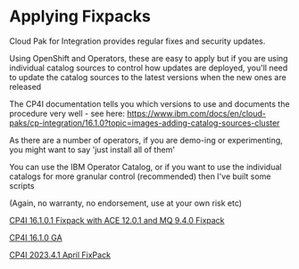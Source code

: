 # Applying Fixpacks

Cloud Pak for Integration provides regular fixes and security updates.

Using OpenShift and Operators, these are easy to apply but if you are using individual catalog sources to control how updates are deployed, you'll need to update the catalog sources to the latest versions when the new ones are released

The CP4I documentation tells you which versions to use and documents the procedure very well - see here: https://www.ibm.com/docs/en/cloud-paks/cp-integration/16.1.0?topic=images-adding-catalog-sources-cluster

As there are a number of operators, if you are demo-ing or experimenting, you might want to say 'just install all of them'

You can use the IBM Operator Catalog, or if you want to use the individual catalogs for more granular control (recommended) then I've built some scripts

(Again, no warranty, no endorsement, use at your own risk etc)

[CP4I 16.1.0.1 Fixpack with ACE 12.0.1 and MQ 9.4.0 Fixpack](catalog-sources-16.1.0.1-ACE12.0.1-mq9.4.0-aug24.sh)

[CP4I 16.1.0 GA](catalog-sources-16.1.0-June24.sh)

[CP4I 2023.4.1 April FixPack](catalog-sources-2023.4.1-April.sh)
